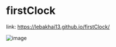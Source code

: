 # firstClock

link: https://lebakhai13.github.io/firstClock/

![image](https://github.com/lebakhai13/firstClock/assets/97871575/04350881-f219-474b-9bad-7d4da44fa3c1)
